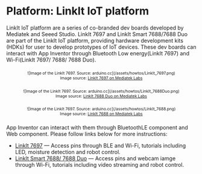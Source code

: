 # Platform: LinkIt IoT platform

LinkIt IoT platform are a series of co-branded dev boards developed by Mediatek and Seeed Studio. 
LinkIt 7697 and LinkIt Smart 7688/7688 Duo are part of the LinkIt IoT platform, providing hardware development kits (HDKs) for user to develop prototypes of IoT devices. 
These dev boards can interact with App Inventor through Bluetooth Low energy(LinkIt 7697) and Wi-Fi(LinkIt 7697/ 7688/ 7688 Duo).

<div style="text-align: center; font-size: 75%; margin: 16pt 0;">
![Image of the LinkIt 7697. Source: arduino.cc](/assets/howtos/LinkIt_7697.png)
<br>
Image source: <a href="https://docs.labs.mediatek.com/resource/linkit7697-arduino/en" target="_blank">LinkIt 7697 on Mediatek Labs</a>
</div>

<div style="text-align: center; font-size: 75%; margin: 16pt 0;">
![Image of the LinkIt 7697. Source: arduino.cc](/assets/howtos/LinkIt_7688Duo.png)
<br>
Image source: <a href="https://labs.mediatek.com/en/platform/linkit-smart-7688" target="_blank">LinkIt 7688 Duo on Mediatek Labs</a>
</div>

<div style="text-align: center; font-size: 75%; margin: 16pt 0;">
![Image of the LinkIt 7697. Source: arduino.cc](/assets/howtos/LinkIt_7688.png)
<br>
Image source: <a href="https://labs.mediatek.com/en/platform/linkit-smart-7688" target="_blank">LinkIt 7688 on Mediatek Labs</a>
</div>

App Inventor can interact with them through BluetoothLE component and Web component. Please follow links below for more instructions:

* [LinkIt 7697](#/linkit/linkit7697) &mdash; Access pins through BLE and Wi-Fi, tutorials including LED, moisture detection and robot control.
* [LinkIt Smart 7688/ 7688 Duo](#/linkit/linkit7688) &mdash; Access pins and webcam iamge through Wi-Fi, tutorials including video streaming and robot control.
